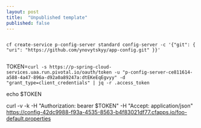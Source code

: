 ```yaml
---
layout: post
title:  "Unpublished template"
published: false
---
```



```

cf create-service p-config-server standard config-server -c '{"git": { "uri": "https://github.com/ynovytskyy/app-config.git" }}'


```

TOKEN=`curl -s https://p-spring-cloud-services.uaa.run.pivotal.io/oauth/token -u "p-config-server-ce811614-a588-4a47-896a-d92a0a89247a:dtEKeEqEgvyy" -d "grant_type=client_credentials" | jq -r .access_token`

echo $TOKEN

curl -v -k -H "Authorization: bearer $TOKEN" -H "Accept: application/json" https://config-42dc9988-f93a-4535-8563-b4f83021df77.cfapps.io/foo-default.properties

